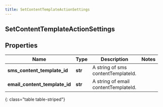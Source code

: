 ```yaml
---
title: SetContentTemplateActionSettings
---
```

## SetContentTemplateActionSettings

## Properties

|Name | Type | Description | Notes|
|------------ | ------------- | ------------- | -------------|
| **sms_content_template_id** | **str** | A string of sms contentTemplateId. | |
| **email_content_template_id** | **str** | A string of email contentTemplateId. | |
{: class="table table-striped"}


